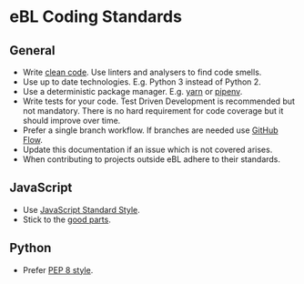 # eBL Coding Standards

## General

- Write [clean code](https://www.amazon.de/Clean-Code-Handbook-Software-Craftsmanship/dp/0132350882). Use linters and analysers to find code smells.
- Use up to date technologies. E.g. Python 3 instead of Python 2.
- Use a deterministic package manager. E.g. [yarn](https://yarnpkg.com/lang/en/) or [pipenv](https://docs.pipenv.org/).
- Write tests for your code. Test Driven Development is recommended but not mandatory. There is no hard requirement for code coverage but it should improve over time.
- Prefer a single branch workflow. If branches are needed use [GitHub Flow](https://guides.github.com/introduction/flow/).
- Update this documentation if an issue which is not covered arises.
- When contributing to projects outside eBL adhere to their standards.

## JavaScript

- Use [JavaScript Standard Style](https://standardjs.com/).
- Stick to the [good parts](https://smile.amazon.de/JavaScript-Parts-Working-Shallow-Grain/dp/0596517742).

## Python

- Prefer [PEP 8 style](https://pep8.org).
